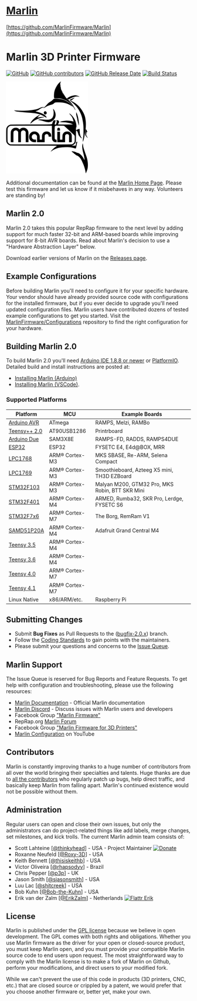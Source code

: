 # [Marlin](https://github.com/MarlinFirmware/Marlin)


[https://github.com/MarlinFirmware/Marlin](https://github.com/MarlinFirmware/Marlin)

# Marlin 3D Printer Firmware

[![GitHub](https://camo.githubusercontent.com/728c933db3730f51da27085fd8b758455bae575ae6258164c180f4c5db4be594/68747470733a2f2f696d672e736869656c64732e696f2f6769746875622f6c6963656e73652f6d61726c696e6669726d776172652f6d61726c696e2e737667)](https://camo.githubusercontent.com/728c933db3730f51da27085fd8b758455bae575ae6258164c180f4c5db4be594/68747470733a2f2f696d672e736869656c64732e696f2f6769746875622f6c6963656e73652f6d61726c696e6669726d776172652f6d61726c696e2e737667) [![GitHub contributors](https://camo.githubusercontent.com/66b643d61c15f0bb233e5a1627aa27b4694c5248b2595f13d5fcb1fe5e3a805c/68747470733a2f2f696d672e736869656c64732e696f2f6769746875622f636f6e7472696275746f72732f6d61726c696e6669726d776172652f6d61726c696e2e737667)](https://camo.githubusercontent.com/66b643d61c15f0bb233e5a1627aa27b4694c5248b2595f13d5fcb1fe5e3a805c/68747470733a2f2f696d672e736869656c64732e696f2f6769746875622f636f6e7472696275746f72732f6d61726c696e6669726d776172652f6d61726c696e2e737667) [![GitHub Release Date](https://camo.githubusercontent.com/c94cf531b95f1e1384ea7e725648b405e68f8a62c9c505757b9319865912980d/68747470733a2f2f696d672e736869656c64732e696f2f6769746875622f72656c656173652d646174652f6d61726c696e6669726d776172652f6d61726c696e2e737667)](https://camo.githubusercontent.com/c94cf531b95f1e1384ea7e725648b405e68f8a62c9c505757b9319865912980d/68747470733a2f2f696d672e736869656c64732e696f2f6769746875622f72656c656173652d646174652f6d61726c696e6669726d776172652f6d61726c696e2e737667) [![Build Status](https://github.com/MarlinFirmware/Marlin/workflows/CI/badge.svg?branch=bugfix-2.0.x)](https://github.com/MarlinFirmware/Marlin/actions)

[![img](https://github.com/MarlinFirmware/Marlin/raw/2.0.x/buildroot/share/pixmaps/logo/marlin-250.png)](https://github.com/MarlinFirmware/Marlin/blob/2.0.x/buildroot/share/pixmaps/logo/marlin-250.png)

Additional documentation can be found at the [Marlin Home Page](https://marlinfw.org/). Please test this firmware and let us know if it misbehaves in any way. Volunteers are standing by!

## Marlin 2.0

Marlin 2.0 takes this popular RepRap firmware to the next level by adding support for much faster 32-bit and ARM-based boards while improving support for 8-bit AVR boards. Read about Marlin's decision to use a "Hardware Abstraction Layer" below.

Download earlier versions of Marlin on the [Releases page](https://github.com/MarlinFirmware/Marlin/releases).

## Example Configurations

Before building Marlin you'll need to configure it for your specific hardware. Your vendor should have already provided source code with configurations for the installed firmware, but if you ever decide to upgrade you'll need updated configuration files. Marlin users have contributed dozens of tested example configurations to get you started. Visit the [MarlinFirmware/Configurations](https://github.com/MarlinFirmware/Configurations) repository to find the right configuration for your hardware.

## Building Marlin 2.0

To build Marlin 2.0 you'll need [Arduino IDE 1.8.8 or newer](https://www.arduino.cc/en/main/software) or [PlatformIO](http://docs.platformio.org/en/latest/ide.html#platformio-ide). Detailed build and install instructions are posted at:

- [Installing Marlin (Arduino)](http://marlinfw.org/docs/basics/install_arduino.html)
- [Installing Marlin (VSCode)](http://marlinfw.org/docs/basics/install_platformio_vscode.html).

### Supported Platforms

| Platform                                                     | MCU            | Example Boards                                  |
| ------------------------------------------------------------ | -------------- | ----------------------------------------------- |
| [Arduino AVR](https://www.arduino.cc/)                       | ATmega         | RAMPS, Melzi, RAMBo                             |
| [Teensy++ 2.0](http://www.microchip.com/wwwproducts/en/AT90USB1286) | AT90USB1286    | Printrboard                                     |
| [Arduino Due](https://www.arduino.cc/en/Guide/ArduinoDue)    | SAM3X8E        | RAMPS-FD, RADDS, RAMPS4DUE                      |
| [ESP32](https://github.com/espressif/arduino-esp32)          | ESP32          | FYSETC E4, E4d@BOX, MRR                         |
| [LPC1768](http://www.nxp.com/products/microcontrollers-and-processors/arm-based-processors-and-mcus/lpc-cortex-m-mcus/lpc1700-cortex-m3/512kb-flash-64kb-sram-ethernet-usb-lqfp100-package:LPC1768FBD100) | ARM® Cortex-M3 | MKS SBASE, Re-ARM, Selena Compact               |
| [LPC1769](https://www.nxp.com/products/processors-and-microcontrollers/arm-microcontrollers/general-purpose-mcus/lpc1700-cortex-m3/512kb-flash-64kb-sram-ethernet-usb-lqfp100-package:LPC1769FBD100) | ARM® Cortex-M3 | Smoothieboard, Azteeg X5 mini, TH3D EZBoard     |
| [STM32F103](https://www.st.com/en/microcontrollers-microprocessors/stm32f103.html) | ARM® Cortex-M3 | Malyan M200, GTM32 Pro, MKS Robin, BTT SKR Mini |
| [STM32F401](https://www.st.com/en/microcontrollers-microprocessors/stm32f401.html) | ARM® Cortex-M4 | ARMED, Rumba32, SKR Pro, Lerdge, FYSETC S6      |
| [STM32F7x6](https://www.st.com/en/microcontrollers-microprocessors/stm32f7x6.html) | ARM® Cortex-M7 | The Borg, RemRam V1                             |
| [SAMD51P20A](https://www.adafruit.com/product/4064)          | ARM® Cortex-M4 | Adafruit Grand Central M4                       |
| [Teensy 3.5](https://www.pjrc.com/store/teensy35.html)       | ARM® Cortex-M4 |                                                 |
| [Teensy 3.6](https://www.pjrc.com/store/teensy36.html)       | ARM® Cortex-M4 |                                                 |
| [Teensy 4.0](https://www.pjrc.com/store/teensy40.html)       | ARM® Cortex-M7 |                                                 |
| [Teensy 4.1](https://www.pjrc.com/store/teensy41.html)       | ARM® Cortex-M7 |                                                 |
| Linux Native                                                 | x86/ARM/etc.   | Raspberry Pi                                    |

## Submitting Changes

- Submit **Bug Fixes** as Pull Requests to the ([bugfix-2.0.x](https://github.com/MarlinFirmware/Marlin/tree/bugfix-2.0.x)) branch.
- Follow the [Coding Standards](http://marlinfw.org/docs/development/coding_standards.html) to gain points with the maintainers.
- Please submit your questions and concerns to the [Issue Queue](https://github.com/MarlinFirmware/Marlin/issues).

## Marlin Support

The Issue Queue is reserved for Bug Reports and Feature Requests. To get help with configuration and troubleshooting, please use the following resources:

- [Marlin Documentation](http://marlinfw.org/) - Official Marlin documentation
- [Marlin Discord](https://discord.gg/n5NJ59y) - Discuss issues with Marlin users and developers
- Facebook Group ["Marlin Firmware"](https://www.facebook.com/groups/1049718498464482/)
- RepRap.org [Marlin Forum](http://forums.reprap.org/list.php?415)
- Facebook Group ["Marlin Firmware for 3D Printers"](https://www.facebook.com/groups/3Dtechtalk/)
- [Marlin Configuration](https://www.youtube.com/results?search_query=marlin+configuration) on YouTube

## Contributors

Marlin is constantly improving thanks to a huge number of contributors from all over the world bringing their specialties and talents. Huge thanks are due to [all the contributors](https://github.com/MarlinFirmware/Marlin/graphs/contributors) who regularly patch up bugs, help direct traffic, and basically keep Marlin from falling apart. Marlin's continued existence would not be possible without them.

## Administration

Regular users can open and close their own issues, but only the administrators can do project-related things like add labels, merge changes, set milestones, and kick trolls. The current Marlin admin team consists of:

- Scott Lahteine [[@thinkyhead](https://github.com/thinkyhead)] - USA - Project Maintainer   [![Donate](https://camo.githubusercontent.com/f0d58d797e61b600bb2f7c88ff44967c2e62291d00873cb1d310ebde4812eede/68747470733a2f2f6170692e666c617474722e636f6d2f627574746f6e2f666c617474722d62616467652d6c617267652e706e67)](http://www.thinkyhead.com/donate-to-marlin)
- Roxanne Neufeld [[@Roxy-3D](https://github.com/Roxy-3D)] - USA
- Keith Bennett [[@thisiskeithb](https://github.com/thisiskeithb)] - USA
- Victor Oliveira [[@rhapsodyv](https://github.com/rhapsodyv)] - Brazil
- Chris Pepper [[@p3p](https://github.com/p3p)] - UK
- Jason Smith [[@sjasonsmith](https://github.com/sjasonsmith)] - USA
- Luu Lac [[@shitcreek](https://github.com/shitcreek)] - USA
- Bob Kuhn [[@Bob-the-Kuhn](https://github.com/Bob-the-Kuhn)] - USA
- Erik van der Zalm [[@ErikZalm](https://github.com/ErikZalm)] - Netherlands   [![Flattr Erik](https://camo.githubusercontent.com/f0d58d797e61b600bb2f7c88ff44967c2e62291d00873cb1d310ebde4812eede/68747470733a2f2f6170692e666c617474722e636f6d2f627574746f6e2f666c617474722d62616467652d6c617267652e706e67)](https://flattr.com/submit/auto?user_id=ErikZalm&url=https://github.com/MarlinFirmware/Marlin&title=Marlin&language=&tags=github&category=software)

## License

Marlin is published under the [GPL license](https://github.com/MarlinFirmware/Marlin/blob/2.0.x/LICENSE) because we believe in open development. The GPL comes with both rights and obligations. Whether you use Marlin firmware as the driver for your open or closed-source product, you must keep Marlin open, and you must provide your compatible Marlin source code to end users upon request. The most straightforward way to comply with the Marlin license is to make a fork of Marlin on Github, perform your modifications, and direct users to your modified fork.

While we can't prevent the use of this code in products (3D printers, CNC, etc.) that are closed source or crippled by a patent, we would prefer that you choose another firmware or, better yet, make your own.